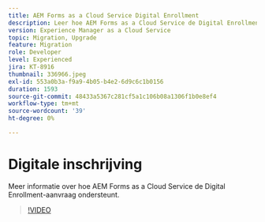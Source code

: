 ```yaml
---
title: AEM Forms as a Cloud Service Digital Enrollment
description: Leer hoe AEM Forms as a Cloud Service de Digital Enrollment-case ondersteunt.
version: Experience Manager as a Cloud Service
topic: Migration, Upgrade
feature: Migration
role: Developer
level: Experienced
jira: KT-8916
thumbnail: 336966.jpeg
exl-id: 553a0b3a-f9a9-4b05-b4e2-6d9c6c1b0156
duration: 1593
source-git-commit: 48433a5367c281cf5a1c106b08a1306f1b0e8ef4
workflow-type: tm+mt
source-wordcount: '39'
ht-degree: 0%

---
```


# Digitale inschrijving

Meer informatie over hoe AEM Forms as a Cloud Service de Digital Enrollment-aanvraag ondersteunt.

>[!VIDEO](https://video.tv.adobe.com/v/336966?quality=12&learn=on)
